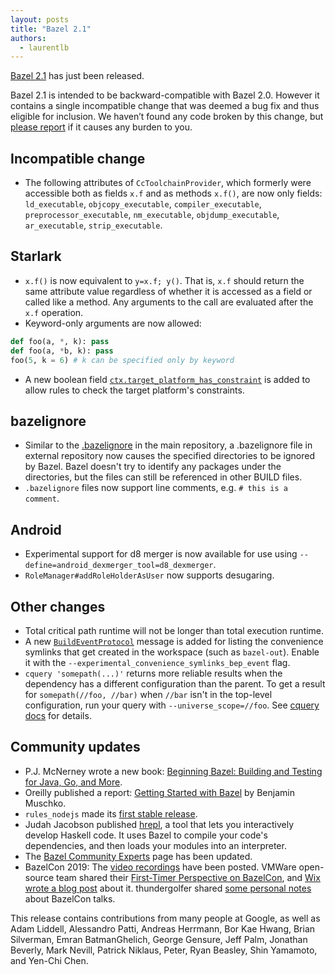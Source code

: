 ```yaml
---
layout: posts
title: "Bazel 2.1"
authors:
  - laurentlb
---
```


[Bazel 2.1](https://github.com/bazelbuild/bazel/releases/tag/2.1.0) has just been released.

Bazel 2.1 is intended to be backward-compatible with Bazel 2.0. However it contains a single incompatible change that was deemed a bug fix and thus eligible for inclusion. We haven’t found any code broken by this change, but [please report](https://github.com/bazelbuild/bazel/issues/new) if it causes any burden to you.


## Incompatible change

*   The following attributes of `CcToolchainProvider`, which formerly were
    accessible both as fields `x.f` and as methods `x.f()`, are now only fields:
    `ld_executable`, `objcopy_executable`, `compiler_executable`,
    `preprocessor_executable`, `nm_executable`, `objdump_executable`,
    `ar_executable`, `strip_executable`.

## Starlark

*   `x.f()` is now equivalent to `y=x.f; y()`. That is, `x.f` should return the
    same attribute value regardless of whether it is accessed as a field or
    called like a method. Any arguments to the call are evaluated after the
    `x.f` operation.
*   Keyword-only arguments are now allowed:
```python
def foo(a, *, k): pass
def foo(a, *b, k): pass
foo(5, k = 6) # k can be specified only by keyword
```
*   A new boolean field
    [`ctx.target_platform_has_constraint`](https://docs.bazel.build/versions/master/skylark/lib/ctx.html#target_platform_has_constraint)
    is added to allow rules to check the target platform's constraints.


## bazelignore



*   Similar to the
    [.bazelignore](https://docs.bazel.build/versions/master/guide.html#.bazelignore)
    in the main repository, a .bazelignore file in external repository now
    causes the specified directories to be ignored by Bazel. Bazel doesn't try to
    identify any packages under the directories, but the files can still be
    referenced in other BUILD files.
*   `.bazelignore` files now support line comments, e.g. `# this is a comment`.


## Android



*   Experimental support for d8 merger is now available for use using
    `--define=android_dexmerger_tool=d8_dexmerger`.
*   `RoleManager#addRoleHolderAsUser` now supports desugaring.


## Other changes



*   Total critical path runtime will not be longer than total execution runtime.
*   A new
    [`BuildEventProtocol`](https://docs.bazel.build/versions/master/build-event-protocol.html)
    message is added for listing the convenience symlinks that get created in
    the workspace (such as `bazel-out`). Enable it with the
    `--experimental_convenience_symlinks_bep_event` flag.
*   `cquery 'somepath(...)'` returns more reliable results when the dependency has a
    different configuration than the parent. To get a result for
    `somepath(//foo, //bar)` when `//bar` isn't in the top-level configuration,
    run your query with `--universe_scope=//foo`. See [cquery
    docs](https://docs.bazel.build/versions/2.1.0/cquery.html) for details.


## Community updates

*   P.J. McNerney wrote a new book:
    [Beginning Bazel: Building and Testing for Java, Go, and More](https://www.amazon.com/Beginning-Bazel-Building-Testing-Java/dp/1484251938).
*   Oreilly published a report: [Getting Started with Bazel](https://get.oreilly.com/ind_getting-started-with-bazel.html) by Benjamin Muschko.
*   `rules_nodejs` made its [first stable release](https://github.com/bazelbuild/rules_nodejs/releases/tag/1.0.0).
*   Judah Jacobson published [hrepl](https://github.com/google/hrepl), a tool that lets you interactively develop Haskell code. It uses Bazel to compile your code's dependencies, and then loads your modules into an interpreter.
*   The [Bazel Community Experts](https://bazel.build/experts.html) page has been updated.
*   BazelCon 2019: The [video recordings](https://blog.bazel.build/2020/01/21/bazelcon-videos.html) have been posted. VMWare open-source team shared their [First-Timer Perspective on BazelCon](https://blogs.vmware.com/opensource/2020/01/16/bazelcon-2019/), and [Wix wrote a blog post](https://www.wix.engineering/post/bazelcon-2019-lessons-learned-from-migrating-our-build-system-to-bazel) about it. thundergolfer shared [some personal notes](https://www.reddit.com/r/bazel/comments/esqtnd/bazelcon_2019_notes_on_presentations/) about BazelCon talks.

This release contains contributions from many people at Google, as well as Adam Liddell, Alessandro Patti, Andreas Herrmann, Bor Kae Hwang, Brian Silverman, Emran BatmanGhelich, George Gensure, Jeff Palm, Jonathan Beverly, Mark Nevill, Patrick Niklaus, Peter, Ryan Beasley, Shin Yamamoto, and Yen-Chi Chen.
